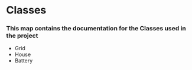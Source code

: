# Classes

### This map contains the documentation for the Classes used in the project

- Grid
- House
- Battery
